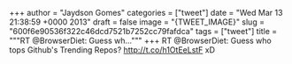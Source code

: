 
+++
author = "Jaydson Gomes"
categories = ["tweet"]
date = "Wed Mar 13 21:38:59 +0000 2013"
draft = false
image = "{TWEET_IMAGE}"
slug = "600f6e90536f322c46dcd7521b7252cc79fafdca"
tags = ["tweet"]
title = """RT @BrowserDiet: Guess wh..."""
+++
RT @BrowserDiet: Guess who tops Github's Trending Repos? http://t.co/h1OtEeLstF xD
